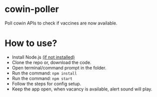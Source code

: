 # cowin-poller
Poll cowin APIs to check if vaccines are now available.

# How to use?   
- Install Node.js [(if not installed)](https://nodejs.org/en/download/)  
- Clone the repo or, download the code.
- Open terminal/command prompt in the folder.
- Run the command: ``npm install``
- Run the command: ``npm start``
- Follow the steps for config setup.
- Keep the app open, when vacancy is available, alert sound will play.
